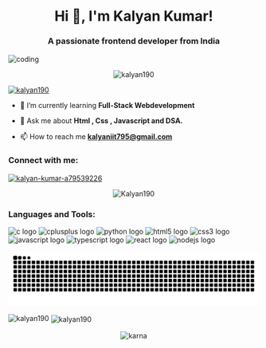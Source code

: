<h1 align="center">Hi 👋, I'm Kalyan Kumar!</h1>
<h3 align="center">A passionate frontend developer from India</h3>
<img align="center"  src="https://www.lambdatest.com/resources/images/news24.gif" alt="coding" >

<p align="center"> <img src="https://komarev.com/ghpvc/?username=kalyan190&label=Profile%20views&color=0e75b6&style=flat" alt="kalyan190" /> </p>

<p align="left"> <a href="https://github.com/ryo-ma/github-profile-trophy"><img src="https://github-profile-trophy.vercel.app/?username=kalyan190" alt="kalyan190" /></a> </p>

- 🌱 I’m currently learning **Full-Stack Webdevelopment**

- 💬 Ask me about **Html , Css , Javascript and DSA.**

- 📫 How to reach me **kalyaniit795@gmail.com**

<h3 align="left">Connect with me:</h3>
<p align="left">
<a href="https://linkedin.com/in/kalyan-kumar-a79539226" target="blank"><img align="center" src="https://raw.githubusercontent.com/rahuldkjain/github-profile-readme-generator/master/src/images/icons/Social/linked-in-alt.svg" alt="kalyan-kumar-a79539226" height="30" width="40" /></a>
</p>
<p align="center"><img src="https://holopin.me/Kalyan190" alt="Kalyan190" /></p>
<h3 align="left">Languages and Tools:</h3>
<div align="left">
  <img src="https://cdn.jsdelivr.net/gh/devicons/devicon/icons/c/c-original.svg" height="40" width="52" alt="c logo"  />
  <img src="https://cdn.jsdelivr.net/gh/devicons/devicon/icons/cplusplus/cplusplus-original.svg" height="40" width="52" alt="cplusplus logo"  />
  <img src="https://cdn.jsdelivr.net/gh/devicons/devicon/icons/python/python-original.svg" height="40" width="52" alt="python logo"  />
  <img src="https://cdn.jsdelivr.net/gh/devicons/devicon/icons/html5/html5-original.svg" height="40" width="52" alt="html5 logo"  />
  <img src="https://cdn.jsdelivr.net/gh/devicons/devicon/icons/css3/css3-original.svg" height="40" width="52" alt="css3 logo"  />
  <img src="https://cdn.jsdelivr.net/gh/devicons/devicon/icons/javascript/javascript-original.svg" height="40" width="52" alt="javascript logo"  />
  <img src="https://cdn.jsdelivr.net/gh/devicons/devicon/icons/typescript/typescript-original.svg" height="40" width="52" alt="typescript logo"  />
  <img src="https://cdn.jsdelivr.net/gh/devicons/devicon/icons/react/react-original.svg" height="40" width="52" alt="react logo"  />
  <img src="https://cdn.jsdelivr.net/gh/devicons/devicon/icons/nodejs/nodejs-original.svg" height="40" width="52" alt="nodejs logo"  />
<!--   <img src="https://cdn.jsdelivr.net/gh/devicons/devicon/icons/nextjs/nextjs-original.svg" height="40" width="52" alt="nextjs logo"  />
  <img src="https://cdn.jsdelivr.net/gh/devicons/devicon/icons/express/express-original.svg" height="40" width="52" alt="express logo"  />
  <img src="https://cdn.jsdelivr.net/gh/devicons/devicon/icons/mongodb/mongodb-original.svg" height="40" width="52" alt="mongodb logo"  />
  <img src="https://cdn.jsdelivr.net/gh/devicons/devicon/icons/mysql/mysql-original.svg" height="40" width="52" alt="mysql logo"  />
  <img src="https://cdn.jsdelivr.net/gh/devicons/devicon/icons/jupyter/jupyter-original.svg" height="40" width="52" alt="jupyter logo"  /> -->
</div>



![](https://raw.githubusercontent.com/Kalyan190/Kalyan190/output/github-contribution-grid-snake.svg)





<p><img align="left" src="https://github-readme-stats.vercel.app/api/top-langs?username=kalyan190&show_icons=true&locale=en&layout=compact" alt="kalyan190" /></p>


<p>&nbsp;<img align="center" src="https://github-readme-stats.vercel.app/api?username=kalyan190&show_icons=true&locale=en" alt="kalyan190" /></p>


<p align = "center">
  <img align="center" alt="karna" width="400" src="https://c.tenor.com/77IymeWcaBgAAAAC/coding-programming.gif">
</p>
